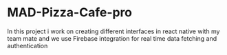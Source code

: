 # MAD-Pizza-Cafe-pro
In this project i work on creating different interfaces in react native with my team mate and we use Firebase integration for real time data fetching and authentication
